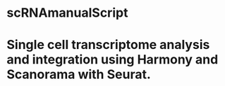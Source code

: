 # scRNAmanualScript
# Single cell transcriptome analysis and integration using Harmony and Scanorama with Seurat. 
